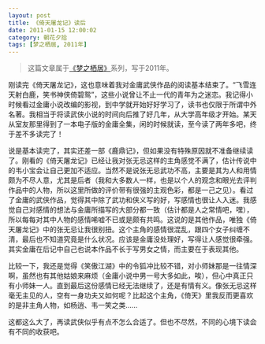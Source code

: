 ```yaml
---
layout: post
title: 《倚天屠龙记》读后
date: 2011-01-15 12:00:02
category: 朝花夕拾
tags: [梦之栖居, 2011年]
---
```


> 这篇文章属于[《梦之栖居》](/posts/where-the-dreams-reside/)系列，写于2011年。
	
<!--more-->

刚读完《倚天屠龙记》，这也意味着我对金庸武侠作品的阅读基本结束了。“飞雪连天射白鹿，笑书神侠倚碧鸳”，这些小说曾让不止一代的青年为之迷恋。我记得小时候看过金庸小说改编的影视，到中学就开始好好学习了，读书也仅限于所谓中外名著。我相当于将读武侠小说的时间向后推了好几年，从大学高年级才开始。某天从室友那里得到了一本电子版的金庸全集，闲的时候就读，至今读了两年多吧，终于差不多读完了！

说是基本读完了，其实还差一部《鹿鼎记》，但如果没有特殊原因就不准备继续读了。刚看的《倚天屠龙记》已经让我对张无忌这样的主角感觉不满了，估计传说中的韦小宝会让自己更加不适应。当然不是说张无忌武功不高，主要是其为人和用情颇为不尽人意，尤其是后者（我和大多数人一样，也是以个人的观念和眼光去评判作品中的人物，所以这里所做的评价带有很强的主观色彩，都是一己之见）。看过了金庸的武侠作品，觉得其中除了武功和侠义写的好，写感情也很让人入迷。我感觉自己对感情的想法与金庸所描写的大部分都一致（估计都是人之常情吧，嘿），所以每每对其中人物的感情唏嘘不已或是颇有共鸣。这说的是其他作品，唯独《倚天屠龙记》中的张无忌让我很别扭。这个主角的感情很混乱，跟四个女子纠缠不清，最后也不知道究竟是什么状况。应该是金庸没处理好，写得让人感觉很牵强。其实金庸在后记中自己也说本作品不长于写男女之情，而主要在于表现其他。

比较一下，我还是觉得《笑傲江湖》中的令狐冲比较不错，对小师妹那是一往情深啊，虽然也有其他姑娘来麻烦（金庸小说中男一号大多如此，唉），但心中真正只有小师妹一人。直到最后这份感情已经无法继续了，还是有情有义。像张无忌这样毫无主见的人，空有一身功夫又如何呢？比起这个主角，《倚天》里我反而更喜欢的是非主角人物，如杨逍、韦一笑之类……

这都这么大了，再读武侠似乎有点不怎么合适了。但也不尽然，不同的心境下读会有不同的收获吧。
